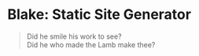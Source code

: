 # Blake: Static Site Generator

> Did he smile his work to see? \
> Did he who made the Lamb make thee? 